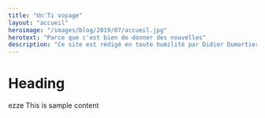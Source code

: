 ```yaml
---
title: "Un'Ti voyage"
layout: "accueil"
heroimage: "/images/blog/2019/07/accueil.jpg"
herotext: "Parce que c'est bien de donner des nouvelles"
description: "Ce site est rédigé en toute humilité par Didier Dumortier afin de partager ses voyages avec ses amis. Les commentaires sont les bienvenus et vos données saisies ne seront pas utilisées à des fins lucratives."
---
```

# Heading
ezze
This is sample content

